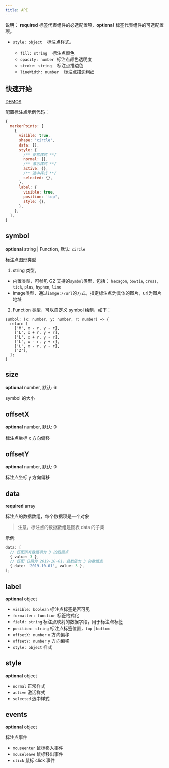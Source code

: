 ```yaml
---
title: API
---
```


说明： **required** 标签代表组件的必选配置项，**optional** 标签代表组件的可选配置项。

- `style: object`    标注点样式。<br />

  - `fill: string`    标注点颜色<br />
  - `opacity: number`  标注点颜色透明度<br />
  - `stroke: string`    标注点描边色<br />
  - `lineWidth: number`    标注点描边粗细

## 快速开始

[DEMOS](https://g2plot.antv.vision/zh/examples/general/markerPoint)

配置标注点示例代码：

```js
{
  markerPoints: [
    {
      visible: true,
      shape: 'circle',
      data: [],
      style: {
        /** 正常样式 **/
        normal: {},
        /** 激活样式 **/
        active: {},
        /** 选中样式 **/
        selected: {},
      },
      label: {
        visible: true,
        position: 'top',
        style: {},
      },
    },
  ],
}
```

## symbol

**optional** string | Function, 默认: `circle`

标注点图形类型

1. string 类型。

- 内置类型，可参见 G2 支持的`symbol`类型，包括： `hexagon`, `bowtie`, `cross`, `tick`, `plus`, `hyphen`, `line`
- image类型，通过`iamge://url`的方式，指定标注点为具体的图片，url为图片地址

2. Function 类型，可以自定义 symbol 绘制，如下：

```typwscript
sumbol: (x: number, y: number, r: number) => {
  return [
    ['M', x - r, y - r],
    ['L', x + r, y + r],
    ['L', x + r, y - r],
    ['L', x - r, y + r],
    ['L', x - r, y - r],
    ['Z'],
  ];
}
```

## size

**optional** number, 默认: 6

symbol 的大小

## offsetX

**optional** number, 默认: 0

标注点坐标 x 方向偏移

## offsetY

**optional** number, 默认: 0

标注点坐标 y 方向偏移

## data

**required** array

标注点的数据数组，每个数据项是一个对象

> 注意，标注点的数据数组是图表 data 的子集

示例:

```typescript
data: [
  // 匹配所有数据项为 3 的数据点
  { value: 3 },
  // 匹配 日期为 2019-10-01，且数值为 3 的数据点
  { date: '2019-10-01', value: 3 },
];
```

## label

**optional** object

- `visible: boolean` 标注点标签是否可见
- `formatter: function` 标签格式化
- `field: string` 标注点映射的数据字段，用于标注点标签
- `position: string` 标注点标签位置，`top` | `bottom`
- `offsetX: number` x 方向偏移
- `offsetY: number` y 方向偏移
- `style: object` 样式

## style

**optional** object

- `normal` 正常样式
- `active` 激活样式
- `selected` 选中样式

## events

**optional** object

标注点事件

- `mouseenter` 鼠标移入事件
- `mouseleave` 鼠标移出事件
- `click` 鼠标 click 事件
